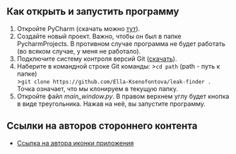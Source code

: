 ## Как открыть и запустить программу
1. Откройте PyCharm (скачать можно  [тут](https://www.jetbrains.com/ru-ru/edu-products/download/other-PCE.html)).
2. Создайте новый проект. Важно, чтобы он был в папке PycharmProjects. В противном случае программа не будет работать (во всяком случае, у меня не работало).
3. Подключите систему контроля версий Git ([скачать](https://git-scm.com/)).
4. Наберите в командной строке Git команды:
        >`cd path` (path - путь к папке)<br />
        >`git clone https://github.com/Ella-Ksenofontova/leak-finder .` Точка означает, что мы клонируем в текущую папку.
5. Откройте файл *main_window.py*. В правом верхнем углу будет кнопка в виде треугольника. Нажав на неё, вы запустите программу.

## Ссылки на авторов стороннего контента
+ [Ссылка на автора иконки приложения](https://www.flaticon.com/authors/freepik)
